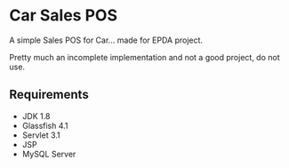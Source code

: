 # Car Sales POS

A simple Sales POS for Car... made for EPDA project.

Pretty much an incomplete implementation and not a good project, do not use.

## Requirements
- JDK 1.8
- Glassfish 4.1
- Servlet 3.1
- JSP
- MySQL Server